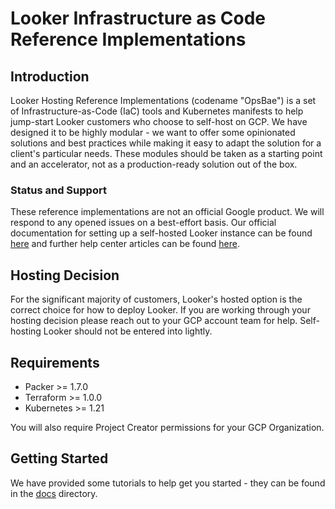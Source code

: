 # Looker Infrastructure as Code Reference Implementations

## Introduction

Looker Hosting Reference Implementations (codename "OpsBae") is a set of Infrastructure-as-Code (IaC) tools and Kubernetes manifests to help jump-start Looker customers who
choose to self-host on GCP. We have designed it to be highly modular - we want to offer some opinionated solutions and best
practices while making it easy to adapt the solution for a client's particular needs. These modules should be taken as a
starting point and an accelerator, not as a production-ready solution out of the box.

### Status and Support

These reference implementations are not an official Google product. We will respond to any opened issues on a best-effort basis. Our official documentation for setting up a self-hosted Looker instance can be found [here](https://docs.looker.com/setup-and-management/on-prem-install) and further help center articles can be found [here](https://help.looker.com/hc/en-us/articles/4404416923283-Customer-hosted-Architecture-solutions-Component-Walkthroughs-).

## Hosting Decision

For the significant majority of customers, Looker's hosted option is the correct choice for how to deploy Looker. If you are working through your
hosting decision please reach out to your GCP account team for help. Self-hosting Looker should not be entered into lightly.

## Requirements

- Packer >= 1.7.0
- Terraform >= 1.0.0
- Kubernetes >= 1.21

You will also require Project Creator permissions for your GCP Organization.

## Getting Started

We have provided some tutorials to help get you started - they can be found in the [docs](/docs) directory.
